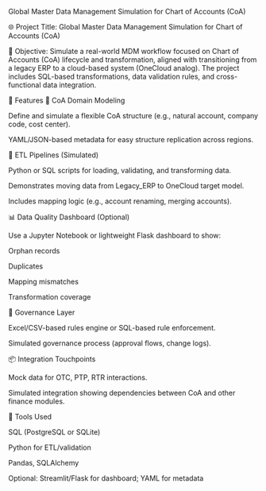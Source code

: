 Global Master Data Management Simulation for Chart of Accounts (CoA)


🌐 Project Title:
Global Master Data Management Simulation for Chart of Accounts (CoA)

🎯 Objective:
Simulate a real-world MDM workflow focused on Chart of Accounts (CoA) lifecycle and transformation, aligned with transitioning from a legacy ERP to a cloud-based system (OneCloud analog). The project includes SQL-based transformations, data validation rules, and cross-functional data integration.

📌 Features
🔢 CoA Domain Modeling

Define and simulate a flexible CoA structure (e.g., natural account, company code, cost center).

YAML/JSON-based metadata for easy structure replication across regions.

💾 ETL Pipelines (Simulated)

Python or SQL scripts for loading, validating, and transforming data.

Demonstrates moving data from Legacy_ERP to OneCloud target model.

Includes mapping logic (e.g., account renaming, merging accounts).

📊 Data Quality Dashboard (Optional)

Use a Jupyter Notebook or lightweight Flask dashboard to show:

Orphan records

Duplicates

Mapping mismatches

Transformation coverage

📑 Governance Layer

Excel/CSV-based rules engine or SQL-based rule enforcement.

Simulated governance process (approval flows, change logs).

📦 Integration Touchpoints

Mock data for OTC, PTP, RTR interactions.

Simulated integration showing dependencies between CoA and other finance modules.

🧰 Tools Used

SQL (PostgreSQL or SQLite)

Python for ETL/validation

Pandas, SQLAlchemy

Optional: Streamlit/Flask for dashboard; YAML for metadata
